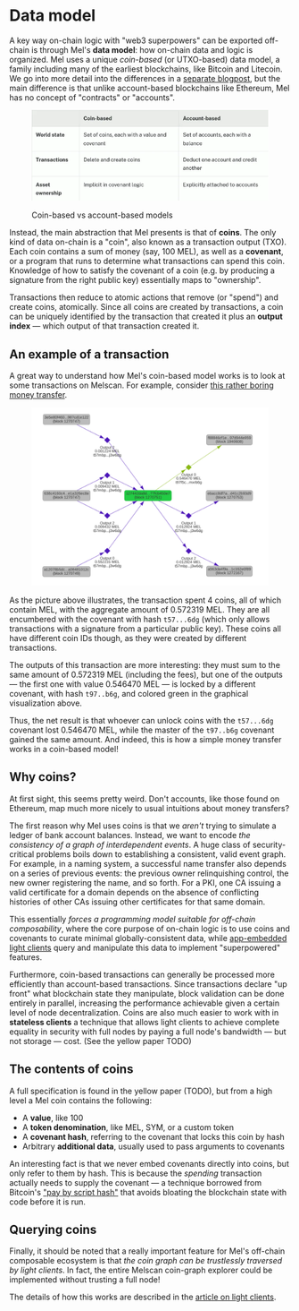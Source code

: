 # Data model

A key way on-chain logic with "web3 superpowers" can be exported off-chain is through Mel's **data model**: how on-chain data and logic is organized. Mel uses a unique _coin-based_ (or UTXO-based) data model, a family including many of the earliest blockchains, like Bitcoin and Litecoin. We go into more detail into the differences in a [separate blogpost](https://medium.com/themelio/utxos-vs-accounts-54b3bbeb4428), but the main difference is that unlike account-based blockchains like Ethereum, Mel has no concept of "contracts" or "accounts".

<figure><img src="../.gitbook/assets/image.png" alt=""><figcaption><p>Coin-based vs account-based models</p></figcaption></figure>

Instead, the main abstraction that Mel presents is that of **coins**. The only kind of data on-chain is a "coin", also known as a transaction output (TXO). Each coin contains a sum of money (say, 100 MEL), as well as a **covenant**, or a program that runs to determine what transactions can spend this coin. Knowledge of how to satisfy the covenant of a coin (e.g. by producing a signature from the right public key) essentially maps to "ownership".

Transactions then reduce to atomic actions that remove (or "spend") and create coins, atomically. Since all coins are created by transactions, a coin can be uniquely identified by the transaction that created it plus an **output index** &mdash; which output of that transaction created it.

## An example of a transaction

A great way to understand how Mel's coin-based model works is to look at some transactions on Melscan. For example, consider [this rather boring money transfer](https://melscan.io/blocks/1270751/127442da8d5f7a20607e1ab99efb1e22717be852c1b56de02e8e5377fcb450e7).

<figure><img src="../.gitbook/assets/coingraph.png" alt=""></figure>

As the picture above illustrates, the transaction spent 4 coins, all of which contain MEL, with the aggregate amount of 0.572319 MEL. They are all encumbered with the covenant with hash `t57...6dg` (which only allows transactions with a signature from a particular public key). These coins all have different coin IDs though, as they were created by different transactions.

The outputs of this transaction are more interesting: they must sum to the same amount of 0.572319 MEL (including the fees), but one of the outputs &mdash; the first one with value 0.546470 MEL &mdash; is locked by a different covenant, with hash `t97..b6g`, and colored green in the graphical visualization above.

Thus, the net result is that whoever can unlock coins with the `t57...6dg` covenant lost 0.546470 MEL, while the master of the `t97..b6g` covenant gained the same amount. And indeed, this is how a simple money transfer works in a coin-based model!

## Why coins?

At first sight, this seems pretty weird. Don't accounts, like those found on Ethereum, map much more nicely to usual intuitions about money transfers?

The first reason why Mel uses coins is that we _aren't_ trying to simulate a ledger of bank account balances. Instead, we want to encode _the consistency of a graph of interdependent events_. A huge class of security-critical problems boils down to establishing a consistent, valid event graph. For example, in a naming system, a successful name transfer also depends on a series of previous events: the previous owner relinquishing control, the new owner registering the name, and so forth. For a PKI, one CA issuing a valid certificate for a domain depends on the absence of conflicting histories of other CAs issuing other certificates for that same domain.

This essentially _forces a programming model suitable for off-chain composability_, where the core purpose of on-chain logic is to use coins and covenants to curate minimal globally-consistent data, while [app-embedded light clients](light-clients.md) query and manipulate this data to implement "superpowered" features.

Furthermore, coin-based transactions can generally be processed more efficiently than account-based transactions. Since transactions declare "up front" what blockchain state they manipulate, block validation can be done entirely in parallel, increasing the performance achievable given a certain level of node decentralization. Coins are also much easier to work with in **stateless clients** a technique that allows light clients to achieve complete equality in security with full nodes by paying a full node's bandwidth &mdash; but not storage &mdash; cost. (See the yellow paper TODO)

## The contents of coins

A full specification is found in the yellow paper (TODO), but from a high level a Mel coin contains the following:

- A **value**, like 100
- A **token denomination**, like MEL, SYM, or a custom token
- A **covenant hash**, referring to the covenant that locks this coin by hash
- Arbitrary **additional data**, usually used to pass arguments to covenants

An interesting fact is that we never embed covenants directly into coins, but only refer to them by hash. This is because the _spending_ transaction actually needs to supply the covenant &mdash; a technique borrowed from Bitcoin's ["pay by script hash"](https://en.bitcoin.it/wiki/Pay_to_script_hash) that avoids bloating the blockchain state with code before it is run.

## Querying coins

Finally, it should be noted that a really important feature for Mel's off-chain composable ecosystem is that _the coin graph can be trustlessly traversed by light clients_. In fact, the entire Melscan coin-graph explorer could be implemented without trusting a full node!

The details of how this works are described in the [article on light clients](light-clients.md).
